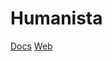 # Humanista

[Docs](https://www.notion.so/intro/Humanista-md-e801864a66d240fe90337f4e6d00e7f6)
[Web](https://humanista.herokuapp.com/)
